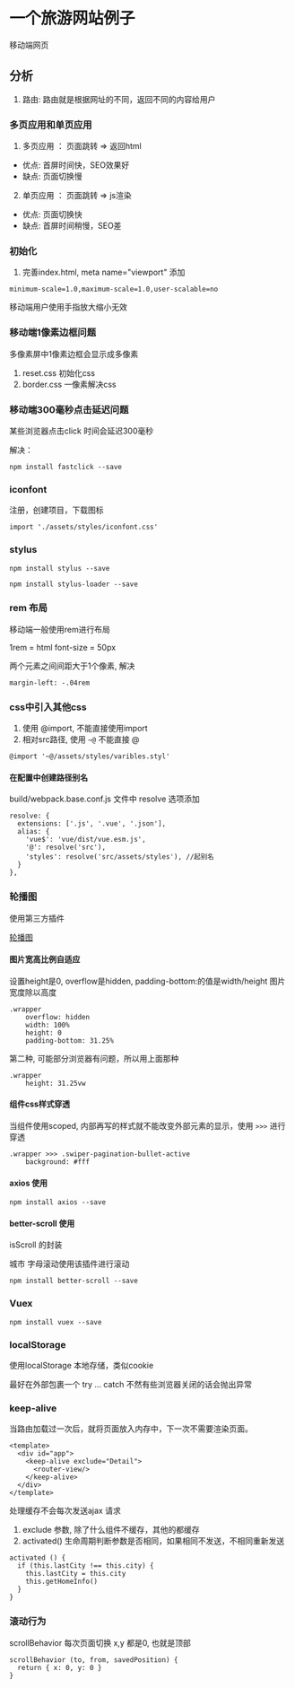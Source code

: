 

# 一个旅游网站例子

移动端网页

## 分析

1. 路由: 路由就是根据网址的不同，返回不同的内容给用户

### 多页应用和单页应用

1. 多页应用 ： 页面跳转 => 返回html

* 优点: 首屏时间快，SEO效果好
* 缺点: 页面切换慢

2. 单页应用 ： 页面跳转 => js渲染

* 优点: 页面切换快
* 缺点: 首屏时间稍慢，SEO差


### 初始化

1. 完善index.html, meta name="viewport" 添加

```
minimum-scale=1.0,maximum-scale=1.0,user-scalable=no
```

移动端用户使用手指放大缩小无效

### 移动端1像素边框问题

多像素屏中1像素边框会显示成多像素

1. reset.css 初始化css
2. border.css 一像素解决css


### 移动端300毫秒点击延迟问题

某些浏览器点击click 时间会延迟300毫秒

解决：

```
npm install fastclick --save
```

### iconfont

注册，创建项目，下载图标

```
import './assets/styles/iconfont.css'
```


### stylus

```
npm install stylus --save

npm install stylus-loader --save
```


### rem 布局

移动端一般使用rem进行布局

1rem = html  font-size = 50px

两个元素之间间距大于1个像素, 解决

```
margin-left: -.04rem
```

### css中引入其他css

1. 使用 @import, 不能直接使用import
2. 相对src路径, 使用 `~@` 不能直接 @

```
@import '~@/assets/styles/varibles.styl'
```

#### 在配置中创建路径别名

build/webpack.base.conf.js 文件中 resolve 选项添加

```
resolve: {
  extensions: ['.js', '.vue', '.json'],
  alias: {
    'vue$': 'vue/dist/vue.esm.js',
    '@': resolve('src'),
    'styles': resolve('src/assets/styles'), //起别名
  }
},
```

### 轮播图

使用第三方插件

[轮播图](https://github.com/surmon-china/vue-awesome-swiper)



#### 图片宽高比例自适应

设置height是0, overflow是hidden, padding-bottom:的值是width/height 图片宽度除以高度

```
.wrapper
    overflow: hidden
    width: 100%
    height: 0
    padding-bottom: 31.25%
```

第二种, 可能部分浏览器有问题，所以用上面那种

```
.wrapper
    height: 31.25vw
```


#### 组件css样式穿透

当组件使用scoped, 内部再写的样式就不能改变外部元素的显示，使用 `>>>` 进行穿透

```
.wrapper >>> .swiper-pagination-bullet-active
    background: #fff
```


#### axios 使用


```
npm install axios --save
```


#### better-scroll 使用

isScroll 的封装

城市 字母滚动使用该插件进行滚动

```
npm install better-scroll --save
```



### Vuex

```
npm install vuex --save
```


### localStorage

使用localStorage 本地存储，类似cookie

最好在外部包裹一个 try ... catch 不然有些浏览器关闭的话会抛出异常


### keep-alive

当路由加载过一次后，就将页面放入内存中，下一次不需要渲染页面。

```
<template>
  <div id="app">
    <keep-alive exclude="Detail">
      <router-view/>
    </keep-alive>
  </div>
</template>
```


处理缓存不会每次发送ajax 请求

1. exclude 参数, 除了什么组件不缓存，其他的都缓存
2. activated() 生命周期判断参数是否相同，如果相同不发送，不相同重新发送

```
activated () {
  if (this.lastCity !== this.city) {
    this.lastCity = this.city
    this.getHomeInfo()
  }
}
```

### 滚动行为

scrollBehavior 每次页面切换 x,y 都是0, 也就是顶部

```
scrollBehavior (to, from, savedPosition) {
  return { x: 0, y: 0 }
}
```










